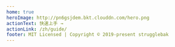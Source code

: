 ```yaml
---
home: true
heroImage: http://pn6gsjdem.bkt.clouddn.com/hero.png
actionText: 快速上手 →
actionLink: /zh/guide/
footer: MIT Licensed | Copyright © 2019-present strugglebak
---
```


